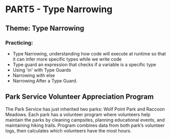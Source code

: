 # PART5 - Type Narrowing
## Theme: Type Narrowing
### Practicing:
- Type Narrowing, understanding how code will execute at runtime so that it can infer more specific types while we write code
- Type guard an expression that checks if a variable is a specific type
- Using 'in' with Type Guards
- Narrowing with else
- Narrowing After a Type Guard.

## Park Service Volunteer Appreciation Program
The Park Service has just inherited two parks: Wolf Point Park and Raccoon Meadows. Each park has a volunteer program where volunteers help maintain the parks by cleaning campsites, planning educational events, and maintaining hiking trails. Program combines data from both park’s volunteer logs, then calculates which volunteers have the most hours.
